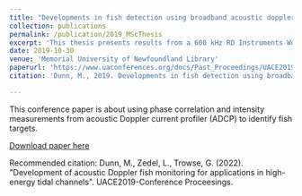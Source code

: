 ```yaml
---
title: "Developments in fish detection using broadband acoustic doppler current profiler"
collection: publications
permalink: /publication/2019_MScThesis
excerpt: 'This thesis presents results from a 600 kHz RD Instruments Workhorse ADCP alongside a 120 kHz BioSonics DTX Submersible Split-Beam Echosounder system and contrasts their capabilities in the context of fish monitoring in high-energy tidal channels.'
date: 2019-10-30
venue: 'Memorial University of Newfoundland Library'
paperurl: 'https://www.uaconferences.org/docs/Past_Proceedings/UACE2019_Proceedings.pdf'
citation: 'Dunn, M., 2019. Developments in fish detection using broadband acoustic doppler current profiler (Masters dissertation, Memorial University of Newfoundland).'

---
```

This conference paper is about using phase correlation and intensity measurements from acoustic Doppler current profiler (ADCP) to identify fish targets.

[Download paper here](https://www.uaconferences.org/docs/Past_Proceedings/UACE2019_Proceedings.pdf)

Recommended citation: Dunn, M., Zedel, L., Trowse, G. (2022). "Development of acoustic Doppler fish monitoring for applications in high-energy tidal channels". UACE2019-Conference Proceesings.
